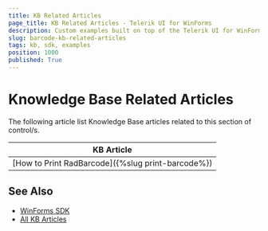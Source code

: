 ```yaml
---
title: KB Related Articles
page_title: KB Related Articles - Telerik UI for WinForms
description: Custom examples built on top of the Telerik UI for WinForms control.
slug: barcode-kb-related-articles
tags: kb, sdk, examples
position: 1000
published: True
---
```


# Knowledge Base Related Articles

The following article list Knowledge Base articles related to this section of control/s.
<!--KB Articles Table-->

|KB Article|
|----|
|[How to Print RadBarcode]({%slug print-barcode%})|

## See Also

* [WinForms SDK](https://github.com/telerik/winforms-sdk)
* [All KB Articles](https://docs.telerik.com/devtools/winforms/knowledge-base)
